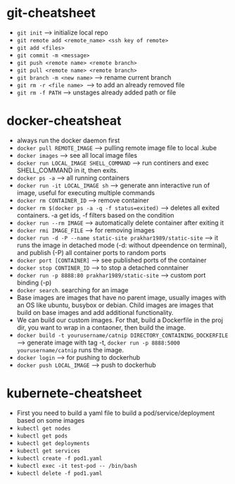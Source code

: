# git-cheatsheet

* `git init` --> initialize local repo
* `git remote add <remote_name> <ssh key of remote>`
* `git add <files>`
* `git commit -m <message>`
* `git push <remote name> <remote branch>`
* `git pull <remote name> <remote branch>`
* `git branch -m <new name>` --> rename current branch
* `git rm -r <file name> `--> to add an already removed file
* `git rm -f PATH` --> unstages already added path or file

# docker-cheatsheat
* always run the docker daemon first
* `docker pull REMOTE_IMAGE` --> pulling remote image file to local .kube
* `docker images` --> see all local image files
* `docker run LOCAL_IMAGE SHELL_COMMAND` --> run continers and exec SHELL_COMMAND in it, then exits.
* `docker ps -a` --> all running containers
* `docker run -it LOCAL_IMAGE sh` --> generate ann interactive run of image, useful for executing multiple commands
* `docker rm CONTAINER_ID` --> remove container
* `docker rm $(docker ps -a -q -f status=exited)` --> deletes all exited containers. -a get ids, -f filters based on the condition
* `docker run --rm IMAGE` --> automatically delete container after exiting it
* `docker rmi IMAGE_FILE` --> for removing images
* `docker run -d -P --name static-site prakhar1989/static-site` --> it runs the image in detached mode (-d: without dpeendence on terminal), and publish (-P) all container ports to random ports
* `docker port [CONTAINER]` --> see published ports of the container
* `docker stop CONTINER_ID` --> to stop a detached conntainer
* `docker run -p 8888:80 prakhar1989/static-site` --> custom port binding (-p)
* `docker search`. searching for an image
* Base images are images that have no parent image, usually images with an OS like ubuntu, busybox or debian. Child images are images that build on base images and add additional functionality. 
* We can build our custom images. For that, build a Dockerfile in the proj dir, you want to wrap in a contaoner, then build the image.
* `docker build -t yourusername/catnip DIRECTORY_CONTAINING_DOCKERFILE` --> generate image with tag -t, `docker run -p 8888:5000 yourusername/catnip` runs the image.
* `docker login` --> for pushing to dockerhub
* `docker push LOCAL_IMAGE` --> push to dockerhub
# kubernete-cheatsheet
* First you need to build a yaml file to build a pod/service/deployment based on some images
* `kubectl get nodes`
* `kubectl get pods`
* `kubectl get deployments`
* `kubectl get services`
* `kubectl create -f pod1.yaml`
* `kubectl exec -it test-pod -- /bin/bash`
* `kubectl delete -f pod1.yaml`
